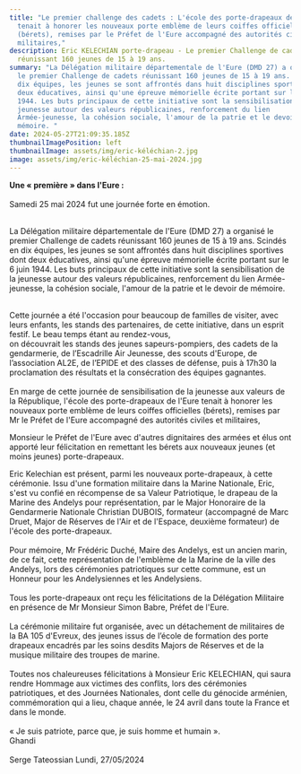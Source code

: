 ```yaml
---
title: "Le premier challenge des cadets : L'école des porte-drapeaux de l'Eure
  tenait à honorer les nouveaux porte emblème de leurs coiffes officielles
  (bérets), remises par le Préfet de l'Eure accompagné des autorités civiles et
  militaires,"
description: Eric KELECHIAN porte-drapeau - Le premier Challenge de cadets
  réunissant 160 jeunes de 15 à 19 ans.
summary: "La Délégation militaire départementale de l'Eure (DMD 27) a organisé
  le premier Challenge de cadets réunissant 160 jeunes de 15 à 19 ans. Cindés en
  dix équipes, les jeunes se sont affrontés dans huit disciplines sportives dont
  deux éducatives, ainsi qu'une épreuve mémorielle écrite portant sur le 6 juin
  1944. Les buts principaux de cette initiative sont la sensibilisation de la
  jeunesse autour des valeurs républicaines, renforcement du lien
  Armée-jeunesse, la cohésion sociale, l'amour de la patrie et le devoir de
  mémoire. "
date: 2024-05-27T21:09:35.185Z
thumbnailImagePosition: left
thumbnailImage: assets/img/eric-kéléchian-2.jpg
image: assets/img/eric-kéléchian-25-mai-2024.jpg
---
```

**Une « première » dans l'Eure :**\
\
Samedi 25 mai 2024 fut une journée forte en émotion.

\
La Délégation militaire départementale de l'Eure (DMD 27) a organisé le premier Challenge de cadets réunissant 160 jeunes de 15 à 19 ans. Scindés en dix équipes, les jeunes se sont affrontés dans huit disciplines sportives dont deux éducatives, ainsi qu'une épreuve mémorielle écrite portant sur le 6 juin 1944. Les buts principaux de cette initiative sont la sensibilisation de la jeunesse autour des valeurs républicaines, renforcement du lien Armée-jeunesse, la cohésion sociale, l'amour de la patrie et le devoir de mémoire.

\
Cette journée a été l'occasion pour beaucoup de familles de visiter, avec leurs enfants, les stands des partenaires, de cette initiative, dans un esprit festif. Le beau temps étant au rendez-vous,\
on découvrait les stands des jeunes sapeurs-pompiers, des cadets de la gendarmerie, de l’Escadrille Air Jeunesse, des scouts d'Europe, de l’association AL2E, de l’EPIDE et des classes de défense, puis à 17h30 la proclamation des résultats et la consécration des équipes gagnantes.\
\
En marge de cette journée de sensibilisation de la jeunesse aux valeurs de la République, l'école des porte-drapeaux de l'Eure tenait à honorer les nouveaux porte emblème de leurs coiffes officielles (bérets), remises par Mr le Préfet de l'Eure accompagné des autorités civiles et militaires,

Monsieur le Préfet de l'Eure avec d'autres dignitaires des armées et élus ont apporté leur félicitation en remettant les bérets aux nouveaux jeunes (et moins jeunes) porte-drapeaux.

Eric Kelechian est présent, parmi les nouveaux porte-drapeaux, à cette cérémonie. Issu d'une formation militaire dans la Marine Nationale, Eric, s'est vu confié en récompense de sa Valeur Patriotique, le drapeau de la Marine des Andelys pour représentation, par le Major Honoraire de la Gendarmerie Nationale Christian DUBOIS, formateur (accompagné de Marc Druet, Major de Réserves de l'Air et de l'Espace, deuxième formateur) de l'école des porte-drapeaux.\
\
Pour mémoire, Mr Frédéric Duché, Maire des Andelys, est un ancien marin, de ce fait, cette représentation de l'emblème de la Marine de la ville des Andelys, lors des cérémonies patriotiques sur cette commune, est un Honneur pour les Andelysiennes et les Andelysiens.\
\
Tous les porte-drapeaux ont reçu les félicitations de la Délégation Militaire en présence de Mr Monsieur Simon Babre, Préfet de l'Eure.\
\
La cérémonie militaire fut organisée, avec un détachement de militaires de la BA 105 d'Evreux, des jeunes issus de l’école de formation des porte drapeaux encadrés par les soins desdits Majors de Réserves et de la musique militaire des troupes de marine.\
\
Toutes nos chaleureuses félicitations à Monsieur Eric KELECHIAN, qui saura rendre Hommage aux victimes des conflits, lors des cérémonies patriotiques, et des Journées Nationales, dont celle du génocide arménien, commémoration qui a lieu, chaque année, le 24 avril dans toute la France et dans le monde.\
\
« Je suis patriote, parce que, je suis homme et humain ».\
Ghandi\
\
Serge Tateossian Lundi, 27/05/2024
